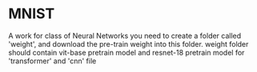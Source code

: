 # MNIST
A work for class of Neural Networks
you need to create a folder called 'weight', and download the pre-train weight into this folder.
weight folder should contain vit-base pretrain model and resnet-18 pretrain model for 'transformer' and 'cnn' file
